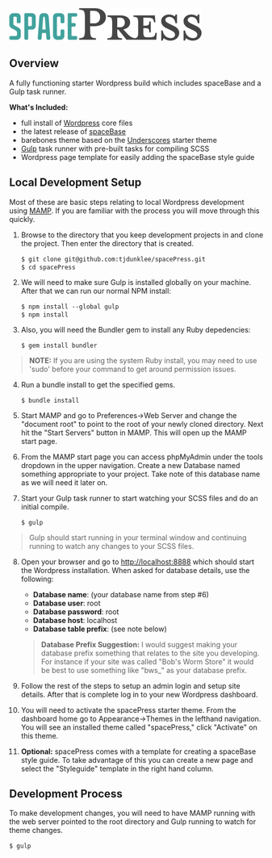 ![Banner Image](logo-spacepress-repo.png)

## Overview
A fully functioning starter Wordpress build which includes spaceBase and a Gulp task runner.

**What's Included:**
- full install of [Wordpress](https://wordpress.org/) core files
- the latest release of [spaceBase](http://spacebase.space150.com/)
- barebones theme based on the [Underscores](http://underscores.me/) starter theme
- [Gulp](http://gulpjs.com/) task runner with pre-built tasks for compiling SCSS
- Wordpress page template for easily adding the spaceBase style guide

## Local Development Setup
Most of these are basic steps relating to local Wordpress development using [MAMP](https://www.mamp.info/en/). If you are familiar with the process you will move through this quickly.

1. Browse to the directory that you keep development projects in and clone the project. Then enter the directory that is created.
    ```
    $ git clone git@github.com:tjdunklee/spacePress.git
    $ cd spacePress
    ```

2. We will need to make sure Gulp is installed globally on your machine. After that we can run our normal NPM install:
    ```
    $ npm install --global gulp
    $ npm install
    ```
 
3. Also, you will need the Bundler gem to install any Ruby depedencies:
    ```
    $ gem install bundler
    ```
    
  > **NOTE:** If you are using the system Ruby install, you may need to use 'sudo' before your command to get around permission issues.

4. Run a bundle install to get the specified gems.
    ```
    $ bundle install
    ```
    
5. Start MAMP and go to Preferences->Web Server and change the "document root" to point to the root of your newly cloned directory. Next hit the "Start Servers" button in MAMP. This will open up the MAMP start page.

6. From the MAMP start page you can access phpMyAdmin under the tools dropdown in the upper navigation. Create a new Database named something appropriate to your project. Take note of this database name as we will need it later on.
    
7. Start your Gulp task runner to start watching your SCSS files and do an initial compile.
    ```
    $ gulp
    ```
  > Gulp should start running in your terminal window and continuing running to watch any changes to your SCSS files.
    
8. Open your browser and go to [http://localhost:8888](http://localhost:8888) which should start the Wordpress installation. When asked for database details, use the following:

    - **Database name**: (your database name from step #6)
    - **Database user**: root
    - **Database password**: root
    - **Database host**: localhost
    - **Database table prefix**: (see note below)
    
    > **Database Prefix Suggestion:** I would suggest making your database prefix something that relates to the site you developing. For instance if your site was called "Bob's Worm Store" it would be best to use something like "bws_" as your database prefix.

9. Follow the rest of the steps to setup an admin login and setup site details. After that is complete log in to your new Wordpress dashboard.

10. You will need to activate the spacePress starter theme. From the dashboard home go to Appearance->Themes in the lefthand navigation. You will see an installed theme called "spacePress," click "Activate" on this theme.

11. **Optional:** spacePress comes with a template for creating a spaceBase style guide. To take advantage of this you can create a new page and select the "Styleguide" template in the right hand column.

## Development Process
To make development changes, you will need to have MAMP running with the web server pointed to the root directory and Gulp running to watch for theme changes.

```
$ gulp
```
